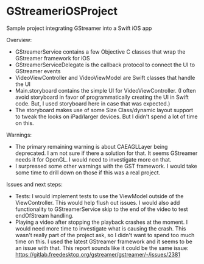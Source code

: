 # GStreameriOSProject
Sample project integrating GStreamer into a Swift iOS app

Overview:
- GStreamerService contains a few Objective C classes that wrap the GStreamer framework for iOS
- GStreamerServiceDelegate is the callback protocol to connect the UI to GStreamer events
- VideoViewController and VideoViewModel are Swift classes that handle the UI
- Main.storyboard contains the simple UI for VideoViewController. (I often avoid storyboard in favor of programmatically creating the UI in Swift code. But, I used storyboard here in case that was expected.)
- The storyboard makes use of some Size Class/dynamic layout support to tweak the looks on iPad/larger devices. But I didn't spend a lot of time on this.

Warnings:
- The primary remaining warning is about CAEAGLLayer being deprecated. I am not sure if there a solution for that. It seems GStreamer needs it for OpenGL. I would need to investigate more on that.
- I surpressed some other warnings with the GST framework. I would take some time to drill down on those if this was a real project.

Issues and next steps:
- Tests: I would implement tests to use the ViewModel outside of the ViewController. This would help flush out issues. I would also add functionality to GStreamerService skip to the end of the video to test endOfStream handling. 
- Playing a video after stopping the playback crashes at the moment. I would need more time to investigate what is causing the crash. This wasn't really part of the project ask, so I didn't want to spend too much time on this. I used the latest GStreamer framework and it seems to be an issue with that. This report sounds like it could be the same issue: https://gitlab.freedesktop.org/gstreamer/gstreamer/-/issues/2381
